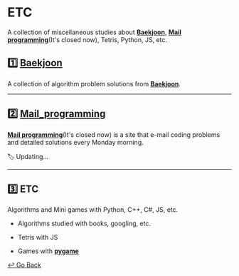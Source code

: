 # ETC

A collection of miscellaneous studies about **[Baekjoon](https://www.acmicpc.net/)**, **[Mail programming](https://mailprogramming.com/)**(It's closed now), Tetris, Python, JS, etc.

## :one: [Baekjoon](https://github.com/lisy0123/Study/tree/master/ETC/01_baekjoon)

A collection of algorithm problem solutions from **[Baekjoon](https://www.acmicpc.net/)**.

---

## :two: [Mail_programming](https://github.com/lisy0123/Study/blob/master/ETC/02_Mail_programming)

**[Mail programming](https://mailprogramming.com/)**(It's closed now) is a site that e-mail coding problems and detailed solutions every Monday morning.

:label: Updating...

---

## :three: ETC

Algorithms and Mini games with Python, C++, C#, JS, etc.

- Algorithms studied with books, googling, etc.

- Tetris with JS

- Games with **[pygame](https://www.pygame.org)**

[↩️ Go Back](https://github.com/lisy0123/Study)

